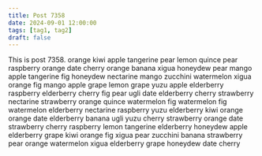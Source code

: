 ```yaml
---
title: Post 7358
date: 2024-09-01 12:00:00
tags: [tag1, tag2]
draft: false
---
```

This is post 7358.
orange
kiwi
apple
tangerine
pear
lemon
quince
pear
raspberry
orange
date
cherry
orange
banana
xigua
honeydew
pear
mango
apple
tangerine
fig
honeydew
nectarine
mango
zucchini
watermelon
xigua
orange
fig
mango
apple
grape
lemon
grape
yuzu
apple
elderberry
raspberry
elderberry
cherry
fig
pear
ugli
date
elderberry
cherry
strawberry
nectarine
strawberry
orange
quince
watermelon
fig
watermelon
fig
watermelon
elderberry
nectarine
raspberry
yuzu
elderberry
kiwi
orange
orange
date
elderberry
banana
ugli
yuzu
cherry
strawberry
orange
date
strawberry
cherry
raspberry
lemon
tangerine
elderberry
honeydew
apple
elderberry
grape
kiwi
orange
fig
xigua
pear
zucchini
banana
strawberry
pear
orange
watermelon
xigua
elderberry
grape
honeydew
date
cherry

